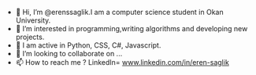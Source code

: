 - 👋 Hi, I’m @erenssaglik.I am a computer science student in Okan University.
- 👀 I’m interested in programming,writing algorithms and developing new projects.
- 🌱 I am active in Python, CSS, C#, Javascript.
- 💞️ I’m looking to collaborate on ...
- 📫 How to reach me ? LinkedIn= www.linkedin.com/in/eren-saglik


<!---
erenssaglik/erenssaglik is a ✨ special ✨ repository because its `README.md` (this file) appears on your GitHub profile.
You can click the Preview link to take a look at your changes.
--->
